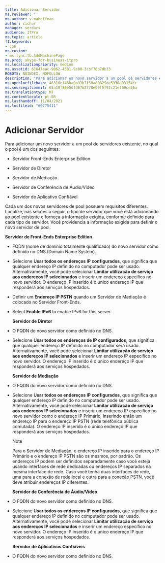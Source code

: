 ```yaml
---
title: Adicionar Servidor
ms.reviewer: ''
ms.author: v-mahoffman
author: cichur
manager: serdars
audience: ITPro
ms.topic: article
f1.keywords:
- CSH
ms.custom:
- ms.lync.tb.AddMachinePage
ms.prod: skype-for-business-itpro
ms.localizationpriority: medium
ms.assetid: 61647eac-9062-4381-9c80-3cbf70b7db33
ROBOTS: NOINDEX, NOFOLLOW
description: 'Para adicionar um novo servidor a um pool de servidores existente, no qual o pool é um dos seguintes:'
ms.openlocfilehash: 46316cf480a0a91b7f50a80825de5930a03154fc
ms.sourcegitcommit: 65a10f80e5dfd67b2778e09f5f92c21ef09ce36a
ms.translationtype: MT
ms.contentlocale: pt-BR
ms.lasthandoff: 11/04/2021
ms.locfileid: "60775411"
---
```

# <a name="add-server"></a>Adicionar Servidor
 
Para adicionar um novo servidor a um pool de servidores existente, no qual o pool é um dos seguintes:
  
- Servidor Front-Ends Enterprise Edition
    
- Servidor de Diretor
    
- Servidor de Mediação
    
- Servidor de Conferência de Áudio/Vídeo
    
- Servidor de Aplicativo Confiável
    
Cada um dos novos servidores de pool possuem requisitos diferentes. Localize, nas seções a seguir, o tipo de servidor que você está adicionando ao pool existente e forneça a informação exigida, conforme definido para cada tipo de servidor. Você providencia a informação exigida para definir o novo servidor de pool.
  
 **Servidor de Front-Ends Enterprise Edition**
  
- FQDN (nome de domínio totalmente qualificado) do novo servidor como definido no DNS (Domain Name System).
    
- Selecione **Usar todos os endereços IP configurados**, que significa que qualquer endereço IP definido no computador pode ser usado. Alternativamente, você pode selecionar **Limitar utilização de serviço aos endereços IP selecionados** e inserir um endereço específico no novo servidor. O endereço IP inserido é o único endereço IP que responderá aos serviços hospedados.
    
- Definir um  **Endereço IP PSTN** quando um Servidor de Mediação é colocado no Servidor Front-Ends.
    
- Select **Enable IPv6** to enable IPv6 for this server.
    
  **Servidor de Diretor**
  
- O FQDN do novo servidor como definido no DNS.
    
- Selecione  **Usar todos os endereços de IP configurados**,  que significa que qualquer endereço IP definido no computador será usado.  Alternativamente, você pode selecionar  **Limitar utilização de serviço aos endereços IP selecionados** e inserir um endereço IP específico no novo servidor. O endereço IP inserido é o único endereço IP que responderá aos serviços hospedados.
    
  **Servidor de Mediação**
  
- O FQDN do novo servidor como definido no DNS.
    
- Selecione **Usar todos os endereços IP configurados**, que significa que qualquer endereço IP definido no computador pode ser usado.  Alternativamente, você pode selecionar **Limitar utilização de serviço aos endereços IP selecionados** e inserir um endereço IP específico no novo servidor como o endereço IP Primário, inserindo então um endereço IP para o endereço IP PSTN (rede telefônica pública comutada). O endereço IP inserido é o único endereço IP que responderá aos serviços hospedados.
    
    > [!NOTE]
    > Para o Servidor de Mediação, o endereço IP inserido para o endereço IP Primário e o endereço IP PSTN são os mesmos, por padrão. Os endereços IP podem ser definidos separadamente caso você esteja usando interfaces de rede dedicadas ou endereços IP separados na mesma interface de rede. Caso você tenha duas interfaces de rede, uma para a conexão de rede local e outra para a conexão PSTN, você deve atribuir endereços IP diferentes. 
  
  **Servidor de Conferência de Áudio/Vídeo**
  
- O FQDN do novo servidor como definido no DNS.
    
- Selecione  **Usar todos os endereços IP configurados**, que significa que qualquer endereço IP definido no computador pode ser usado. Alternativamente, você pode selecionar  **Limitar utilização de serviço aos endereços IP selecionados** e inserir um endereço específico no novo servidor. O endereço IP inserido é o único endereço IP que responderá aos serviços hospedados.
    
  **Servidor de Aplicativos Confiáveis**
  
- O FQDN do novo servidor como definido no DNS.
    

